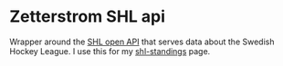 # Zetterstrom SHL api
Wrapper around the [SHL open API](http://doc.openapi.shl.se/) that serves data about the Swedish Hockey League. I use this for my [shl-standings](https://github.com/viktorzetterstrom/shl-standings) page.
